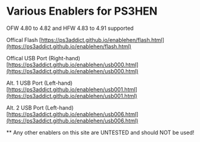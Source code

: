 # Various Enablers for PS3HEN

OFW 4.80 to 4.82 and HFW 4.83 to 4.91 supported

Offical Flash [https://ps3addict.github.io/enablehen/flash.html](https://ps3addict.github.io/enablehen/flash.html)

Offical USB Port (Right-hand) [https://ps3addict.github.io/enablehen/usb000.html](https://ps3addict.github.io/enablehen/usb000.html)

Alt. 1 USB Port (Left-hand) [https://ps3addict.github.io/enablehen/usb001.html](https://ps3addict.github.io/enablehen/usb001.html)

Alt. 2 USB Port (Left-hand) [https://ps3addict.github.io/enablehen/usb006.html](https://ps3addict.github.io/enablehen/usb006.html)

** Any other enablers on this site are UNTESTED and should NOT be used!